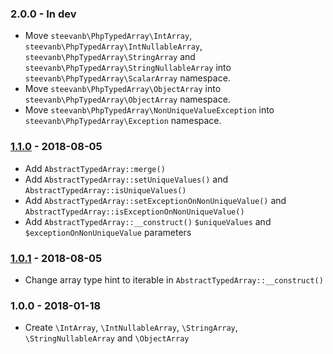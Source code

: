 ### 2.0.0 - In dev

- Move `steevanb\PhpTypedArray\IntArray`, `steevanb\PhpTypedArray\IntNullableArray`, `steevanb\PhpTypedArray\StringArray` and `steevanb\PhpTypedArray\StringNullableArray` into `steevanb\PhpTypedArray\ScalarArray` namespace.
- Move `steevanb\PhpTypedArray\ObjectArray` into `steevanb\PhpTypedArray\ObjectArray` namespace.
- Move `steevanb\PhpTypedArray\NonUniqueValueException` into `steevanb\PhpTypedArray\Exception` namespace.

### [1.1.0](../../compare/1.0.1...1.1.0) - 2018-08-05

- Add `AbstractTypedArray::merge()`
- Add `AbstractTypedArray::setUniqueValues()` and `AbstractTypedArray::isUniqueValues()` 
- Add `AbstractTypedArray::setExceptionOnNonUniqueValue()` and `AbstractTypedArray::isExceptionOnNonUniqueValue()`
- Add `AbstractTypedArray::__construct()` `$uniqueValues` and `$exceptionOnNonUniqueValue` parameters

### [1.0.1](../../compare/1.0.0...1.0.1) - 2018-08-05

- Change array type hint to iterable in `AbstractTypedArray::__construct()`

### 1.0.0 - 2018-01-18

- Create `\IntArray`, `\IntNullableArray`, `\StringArray`, `\StringNullableArray` and `\ObjectArray`
